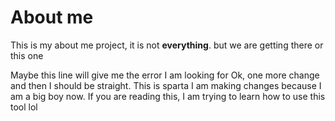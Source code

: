 # About me

This is my about me project, it is not **everything**. but we are getting there 
or this one

Maybe this line will give me the error I am looking for
Ok, one more change and then I should be straight.
This is sparta
I am making changes because I am a big boy now. If you are reading this, I am trying to learn how to use this tool lol
